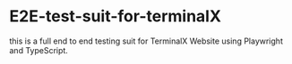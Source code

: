 # E2E-test-suit-for-terminalX
this is a full end to end testing suit for TerminalX Website using Playwright and TypeScript.
